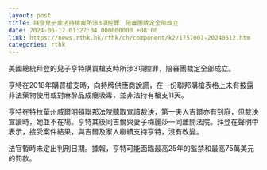 ```yaml
---
layout: post
title: 拜登兒子非法持槍案所涉3項控罪　陪審團裁定全部成立
date: 2024-06-12 01:27:04.000000000 +08:00
link: https://news.rthk.hk/rthk/ch/component/k2/1757007-20240612.htm
categories: rthk
---
```


美國總統拜登的兒子亨特購買槍支時所涉3項控罪，陪審團裁定全部成立。

亨特在2018年購買槍支時，向持牌供應商說謊，在一份聯邦購槍表格上未有披露非法藥物使用或對麻醉品成癮吸毒，並非法持有槍支11天。

亨特在特拉華州威爾明頓聯邦法院聽取宣讀裁決，第一夫人吉爾亦有到庭，但裁決宣讀時，她並不在場。亨特其後同吉爾與妻子梅麗莎一同離開法院。拜登在聲明中表示，接受案件結果，與吉爾及家人繼續支持亨特，沒有改變。

法官暫時未定出判刑日期。據報，亨特可能面臨最高25年的監禁和最高75萬美元的罰款。
